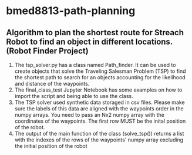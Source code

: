 # bmed8813-path-planning

## Algorithm to plan the shortest route for Streach Robot to find an object in different locations. (Robot Finder Project)

1. The tsp_solver.py has a class named Path_finder. It can be used to create objects that solve the Traveling Salesman Problem (TSP) to find the shortest path to search for an objects accounting for the likelihood and distance of the waypoints. 
2. The final_class_test Jupyter Notebook has some examples on how to import the script and being able to use the class.
3. The TSP solver used synthetic data storaged in csv files. Please make sure the labels of this data are aligned with the waypoints order in the numpy arrays. You need to pass an Nx2 numpy array with the coordinates of the waypoints. The first row MUST be the inital position of the robot.
4. The output of the main function of the class (solve_tsp()) returns a list with the indexes of the rows of the waypoints' numpy array excluding the initial position of the robot
